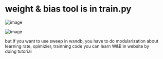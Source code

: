 # weight & bias tool is in train.py

![image](https://user-images.githubusercontent.com/70372577/148492437-92bb879a-e812-4b79-9c94-97595b287470.png)

![image](https://user-images.githubusercontent.com/70372577/148492501-20e67020-c6d7-4123-90d9-79c2a8a7fa3f.png)

but if you want to use sweep in wandb, you have to do modularization about learning rate, opimizier, trainning code
you can learn W&B in website by doing tutorial
